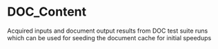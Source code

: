 # DOC_Content
Acquired inputs and document output results from DOC test suite runs which can be used for seeding the document cache for initial speedups
